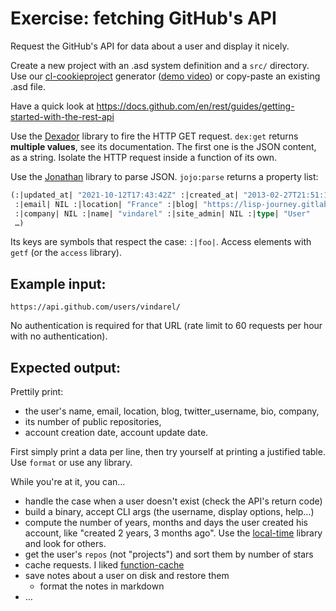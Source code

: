 
# Exercise: fetching GitHub's API

Request the GitHub's API for data about a user and display it nicely.

Create a new project with an .asd system definition and a `src/`
directory. Use our
[cl-cookieproject](https://github.com/vindarel/cl-cookieproject)
generator ([demo video](https://www.youtube.com/watch?v=XFc513MJjos))
or copy-paste an existing .asd file.

Have a quick look at https://docs.github.com/en/rest/guides/getting-started-with-the-rest-api

Use the [Dexador](https://github.com/fukamachi/dexador/) library to
fire the HTTP GET request. `dex:get` returns **multiple values**, see
its documentation. The first one is the JSON content, as a
string. Isolate the HTTP request inside a function of its own.

Use the [Jonathan](https://github.com/Rudolph-Miller/jonathan) library to parse JSON. `jojo:parse` returns a property list:

```lisp
(:|updated_at| "2021-10-12T17:43:42Z" :|created_at| "2013-02-27T21:51:12Z"
 :|email| NIL :|location| "France" :|blog| "https://lisp-journey.gitlab.io/"
 :|company| NIL :|name| "vindarel" :|site_admin| NIL :|type| "User"
 …)
```

Its keys are symbols that respect the case: `:|foo|`. Access elements with `getf` (or the `access` library).


## Example input:

    https://api.github.com/users/vindarel/

No authentication is required for that URL (rate limit to 60 requests per hour with no authentication).

## Expected output:

Prettily print:

- the user's name, email, location, blog, twitter_username, bio, company,
- its number of public repositories,
- account creation date, account update date.

First simply print a data per line, then try yourself at printing a
justified table. Use `format` or use any library.

While you're at it, you can…

- handle the case when a user doesn't exist (check the API's return code)
- build a binary, accept CLI args (the username, display options, help…)
- compute the number of years, months and days the user created his account, like "created 2 years, 3 months ago". Use the [local-time](https://lispcookbook.github.io/cl-cookbook/dates_and_times.html#the-local-time-library) library and look for others.
- get the user's `repos` (not "projects") and sort them by number of stars
- cache requests. I liked [function-cache](https://github.com/AccelerationNet/function-cache)
- save notes about a user on disk and restore them
  - format the notes in markdown
- …
